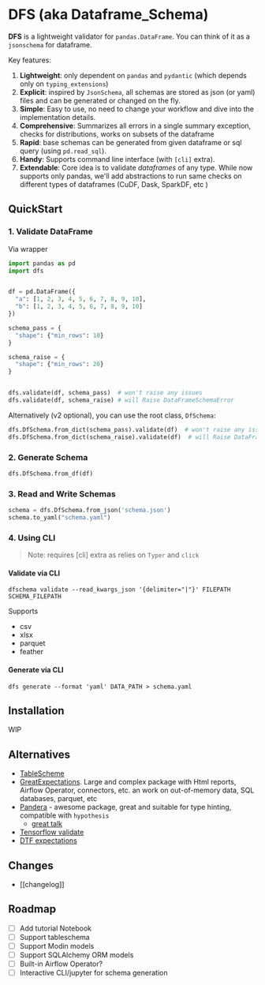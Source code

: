 # DFS (aka Dataframe_Schema)

**DFS** is a lightweight validator for `pandas.DataFrame`. You can think of it as a `jsonschema` for dataframe. 

Key features:
1. **Lightweight**: only dependent on `pandas`  and `pydantic` (which depends only on `typing_extensions`)
2. **Explicit**: inspired by `JsonSchema`, all schemas are stored as json (or yaml) files and can be generated or changed on the fly.
3. **Simple**: Easy to use, no need to change your workflow and dive into the implementation details. 
4. **Comprehensive**: Summarizes all errors in a single summary exception, checks for distributions, works on subsets of the dataframe 
5. **Rapid**: base schemas can be generated from given dataframe or sql query (using `pd.read_sql`).
6. **Handy**: Supports command line interface (with `[cli]` extra).
7. **Extendable**: Core idea is to validate *dataframes* of any type. While now supports only pandas, we'll add abstractions to run same checks on different types of dataframes (CuDF, Dask, SparkDF, etc )

## QuickStart

### 1. Validate DataFrame

Via wrapper
```python
import pandas as pd
import dfs


df = pd.DataFrame({
  "a": [1, 2, 3, 4, 5, 6, 7, 8, 9, 10],
  "b": [1, 2, 3, 4, 5, 6, 7, 8, 9, 10]
})

schema_pass = {
  "shape": {"min_rows": 10}
}

schema_raise = {
  "shape": {"min_rows": 20}
}


dfs.validate(df, schema_pass)  # won't raise any issues
dfs.validate(df, schema_raise) # will Raise DataFrameSchemaError
```
Alternatively (v2 optional), you can use the root class, `DfSchema`:
```python
dfs.DfSchema.from_dict(schema_pass).validate(df)  # won't raise any issues
dfs.DfSchema.from_dict(schema_raise).validate(df)  # will Raise DataFrameSchemaError
```

### 2. Generate Schema

```python
dfs.DfSchema.from_df(df)
```
### 3. Read and Write Schemas
  
```python
schema = dfs.DfSchema.from_json('schema.json')
schema.to_yaml("schema.yaml")
```

### 4. Using CLI
> Note: requires [cli] extra as relies on `Typer` and `click`

#### Validate via CLI
```shell
dfschema validate --read_kwargs_json '{delimiter="|"}' FILEPATH SCHEMA_FILEPATH
```
Supports
- csv
- xlsx
- parquet
- feather

#### Generate via CLI
```shell
dfs generate --format 'yaml' DATA_PATH > schema.yaml
```

## Installation

WIP

## Alternatives
- [TableScheme](https://pypi.org/project/tableschema/)
- [GreatExpectations](https://greatexpectations.io/). Large and complex package with Html reports, Airflow Operator, connectors, etc. an work on out-of-memory data, SQL databases, parquet, etc
- [Pandera](https://pandera.readthedocs.io/en/stable/) - awesome package, great and suitable for type hinting, compatible with `hypothesis`
  - [great talk](https://www.youtube.com/watch?v=PI5UmKi14cM)
- [Tensorflow validate](https://www.tensorflow.org/tfx/guide/tfdv)
- [DTF expectations](https://github.com/calogica/dbt-expectations)

## Changes
- [[changelog]]

## Roadmap
- [ ] Add tutorial Notebook
- [ ] Support tableschema
- [ ] Support Modin models
- [ ] Support SQLAlchemy ORM models
- [ ] Built-in Airflow Operator?
- [ ] Interactive CLI/jupyter for schema generation